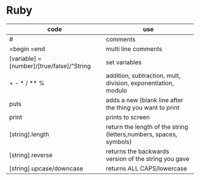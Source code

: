 # Ruby
| code | use | 
|------|-----|
| # | comments | 
| =begin =end | multi line comments | 
| [variable] = [number]/[true/false]/"String | set variables |
| + - * / ** % | addition, subtraction, mult, division, exponentiation, modulo |
| puts | adds a new (blank line after the thing you want to print |
| print | prints to screen | 
| [string].length | return the length of the string (letters,numbers, spaces, symbols) |
| [string].reverse | returns the backwards version of the string you gave | 
| [string].upcase/downcase | returns ALL CAPS/lowercase |

